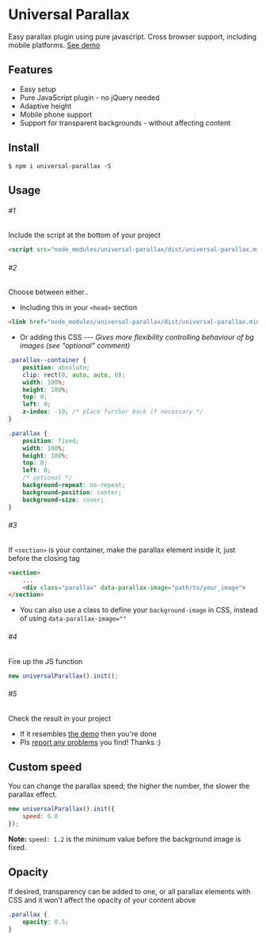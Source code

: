 

# Universal Parallax
Easy parallax plugin using pure javascript. Cross browser support, including mobile platforms.
[See demo](https://marrio-h.github.io/universal-parallax/demo/)


## Features
- Easy setup
- Pure JavaScript plugin - no jQuery needed
- Adaptive height
- Mobile phone support
- Support for transparent backgrounds - without affecting content

## Install
`$ npm i universal-parallax -S`

## Usage
###### #1
Include the script at the bottom of your project

```html
<script src="node_modules/universal-parallax/dist/universal-parallax.min.js"></script>
```

###### #2
Choose between either..
- Including this in your `<head>` section

```html
<link href="node_modules/universal-parallax/dist/universal-parallax.min.css" rel="stylesheet">
```

- Or adding this CSS
--- _Gives more flexibility controlling behaviour of bg images (see "optional" comment)_

```css
.parallax--container {
	position: absolute;
	clip: rect(0, auto, auto, 0);
	width: 100%;
	height: 100%;
	top: 0;
	left: 0;
	z-index: -10; /* place further back if necessary */
}

.parallax {
	position: fixed;
	width: 100%;
	height: 100%;
	top: 0;
	left: 0;
	/* optional */
	background-repeat: no-repeat;
	background-position: center;
	background-size: cover;
}
```

###### #3
If `<section>` is your container, make the parallax element inside it, just before the closing tag

```html
<section>
	...
	<div class="parallax" data-parallax-image="path/to/your_image">
</section>
```

* You can also use a class to define your `background-image` in CSS, instead of using `data-parallax-image=""`

###### #4
Fire up the JS function

```js
new universalParallax().init();
```

###### #5
Check the result in your project
- If it resembles [the demo](https://marrio-h.github.io/universal-parallax/demo/) then you're done
- Pls [report any problems](https://github.com/marrio-h/universal-parallax/issues) you find! Thanks :)

## Custom speed
You can change the parallax speed; the higher the number, the slower the parallax effect.

```js
new universalParallax().init({
	speed: 6.0
});
```

**Note:** `speed: 1.2` is the minimum value before the background image is fixed.


## Opacity
If desired, transparency can be added to one, or all parallax elements with CSS and it won't affect the opacity of your content above

```css
.parallax {
	opacity: 0.5;
}
```

